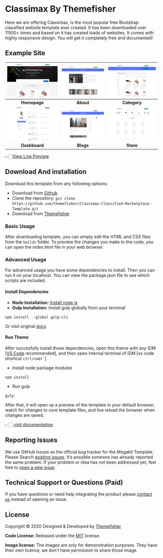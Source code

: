 # Classimax By Themefisher
Here we are offering Classimax, is the most popular free Bootstrap classified website template ever created. It has been downloaded over 11500+ times and based on it has created loads of websites. It comes with highly responsive design. You will get it completely free and documented!


<!-- demo -->
## Example Site
| [![](screenshots/homepage.png)](https://demo.themefisher.com/classimax/) | [![](screenshots/about.png)](https://demo.themefisher.com/classimax/about.html) | [![](screenshots/listing.png)](https://demo.themefisher.com/classimax/category.html) |
|:---:|:---:|:---:|
| **Homepage**  | **About**  | **Category**  |
| [![](screenshots/dashboard.png)](https://demo.themefisher.com/classimax/dashboard.html) | [![](screenshots/blog.png)](https://demo.themefisher.com/classimax/blog.html) | [![](screenshots/store.png)](https://demo.themefisher.com/classimax/store.html) |
| **Dashboard** | **Blogs** | **Store** |

👉🏻[View Live Preview](https://demo.themefisher.com/classimax/)


<!-- download -->
## Download And installation
Download this template from any following options:

* Download from [Github](https://github.com/themefisher/Classimax-Classified-Marketplace-Template/archive/master.zip)
* Clone the repository: `git clone https://github.com/themefisher/Classimax-Classified-Marketplace-Template.git`
* Download from [Themefisher](https://themefisher.com/products/classimax-bootstrap-classified-responsive-theme/)


<!-- installation -->
### Basic Usage
After downloading template, you can simply edit the HTML and CSS files from the `builds` folder. To preview the changes you make to the code, you can open the index.html file in your web browser.

### Advanced Usage
For advanced usage you have some dependencies to install. Then you can run it on your localhost. You can view the package.json file to see which scripts are included.

#### Install Dependencies
* **Node Installation:** [Install node js](https://nodejs.org/en/download/)
* **Gulp Installation:** Install gulp globally from your terminal 
```
npm install --global gulp-cli
```
Or visit original [docs](https://gulpjs.com/docs/en/getting-started/quick-start)

#### Run Theme
After succesfully install those dependencies, open this theme with any IDM [[VS Code](https://code.visualstudio.com/) recommended], and then open internal terminal of IDM [vs code shortcut <code>ctrl/cmd+\`</code>]

* Install node package modules
```
npm install
```
* Run gulp
```
gulp
```
After that, it will open up a preview of the template in your default browser, watch for changes to core template files, and live reload the browser when changes are saved.

👉🏻 [visit documentation](https://docs.themefisher.com/classimax/)


<!-- reporting issue -->
## Reporting Issues
We use GitHub Issues as the official bug tracker for the Megakit Template. Please Search [existing issues](https://github.com/themefisher/Classimax-Classified-Marketplace-Template/issues). It’s possible someone has already reported the same problem.
If your problem or idea has not been addressed yet, feel free to [open a new issue](https://github.com/themefisher/Classimax-Classified-Marketplace-Template/issues).

<!-- support -->
## Technical Support or Questions (Paid)
If you have questions or need help integrating the product please [contact us](mailto:mehedi@themefisher.com) instead of opening an issue.

<!-- licence -->
## License
Copyright &copy; 2020 Designed & Developed by [Themefisher](https://themefisher.com)

**Code License:** Released under the [MIT](https://github.com/themefisher/Classimax-Classified-Marketplace-Template/blob/master/LICENSE) license.

**Image license:** The images are only for demonstration purposes. They have their own licence, we don't have permission to share those image.